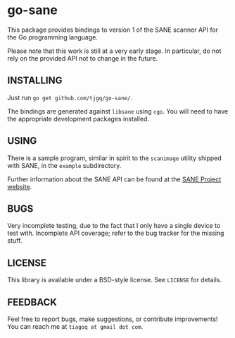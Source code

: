 # go-sane

This package provides bindings to version 1 of the SANE scanner API
for the Go programming language.

Please note that this work is still at a very early stage.
In particular, do not rely on the provided API not to change in the future.

## INSTALLING

Just run `go get github.com/tjgq/go-sane/`.

The bindings are generated against `libsane` using `cgo`.
You will need to have the appropriate development packages installed.

## USING

There is a sample program, similar in spirit to the `scanimage` utility shipped with SANE,
in the `example` subdirectory.

Further information about the SANE API can be found at the
[SANE Project website](http://www.sane-project.org).

## BUGS

Very incomplete testing, due to the fact that I only have a single device
to test with. Incomplete API coverage; refer to the bug tracker for the missing
stuff.

## LICENSE

This library is available under a BSD-style license.
See `LICENSE` for details.

## FEEDBACK

Feel free to report bugs, make suggestions, or contribute improvements!
You can reach me at `tiagoq at gmail dot com`.
